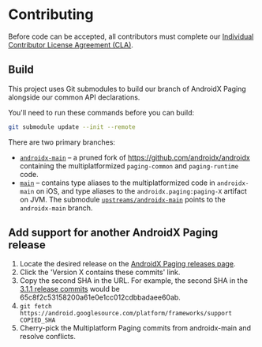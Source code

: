 # Contributing

Before code can be accepted, all contributors must complete our [Individual Contributor License Agreement (CLA)](http://squ.re/sign-the-cla).

## Build

This project uses Git submodules to build our branch of AndroidX Paging alongside our common API declarations.

You'll need to run these commands before you can build:

```bash
git submodule update --init --remote
```

There are two primary branches:

* [`androidx-main`](https://github.com/cashapp/multiplatform-paging/tree/androidx-main) – a pruned fork of https://github.com/androidx/androidx containing the multiplatformized `paging-common` and `paging-runtime` code.
* [`main`](https://github.com/cashapp/multiplatform-paging/tree/main) – contains type aliases to the multiplatformized code in `androidx-main` on iOS, and type aliases to the `androidx.paging:paging-X` artifact on JVM.
  The submodule [`upstreams/androidx-main`](upstreams/androidx-main) points to the `androidx-main` branch.

## Add support for another AndroidX Paging release

1. Locate the desired release on the [AndroidX Paging releases page](https://developer.android.com/jetpack/androidx/releases/paging).
2. Click the 'Version X contains these commits' link.
3. Copy the second SHA in the URL.
   For example, the second SHA in the [3.1.1 release commits](https://android.googlesource.com/platform/frameworks/support/+log/04b73e954d139340d0ac8b00cdcef55b103ba393..65c8f2c53158200a61e0e1cc012cdbbadaee60ab/paging) would be 65c8f2c53158200a61e0e1cc012cdbbadaee60ab.
4. `git fetch https://android.googlesource.com/platform/frameworks/support COPIED_SHA`
5. Cherry-pick the Multiplatform Paging commits from androidx-main and resolve conflicts.
